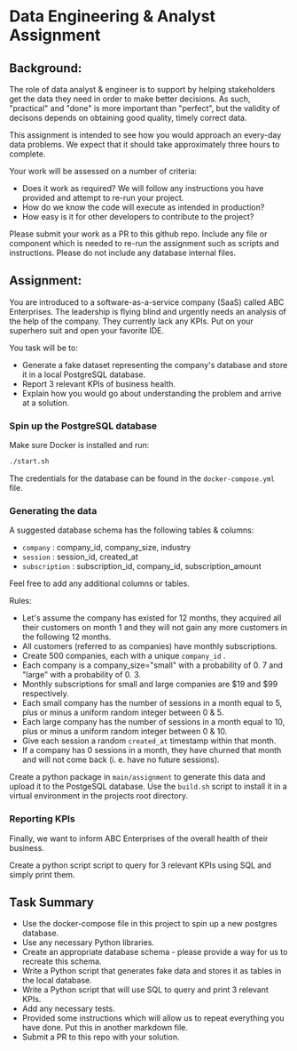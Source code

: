 # Data Engineering & Analyst Assignment

## Background:

The role of data analyst & engineer is to support by helping stakeholders get the data they need in order to make better decisions. As such, "practical" and "done" is more important than "perfect", but the validity of decisons depends on obtaining good quality, timely correct data.

This assignment is intended to see how you would approach an every-day data problems. We expect that it should take approximately three hours to complete.

Your work will be assessed on a number of criteria:

* Does it work as required? We will follow any instructions you have provided and attempt to re-run your project.
* How do we know the code will execute as intended in production?
* How easy is it for other developers to contribute to the project?

Please submit your work as a PR to this github repo. Include any file or component which is needed to re-run the assignment such as scripts and instructions. Please do not include any database internal files.

## Assignment:

You are introduced to a software-as-a-service company (SaaS) called ABC Enterprises. The leadership is flying blind and urgently needs an analysis of the help of the company. They currently lack any KPIs. Put on your superhero suit and open your favorite IDE.

You task will be to:
 - Generate a fake dataset representing the company's database and store it in a local PostgreSQL database.
 - Report 3 relevant KPIs of business health.
 - Explain how you would go about understanding the problem and arrive at a solution.

### Spin up the PostgreSQL database

Make sure Docker is installed and run:

``` bash
./start.sh
```

The credentials for the database can be found in the `docker-compose.yml` file.

### Generating the data

A suggested database schema has the following tables & columns:
 - `company` : company_id, company_size, industry
 - `session` : session_id, created_at
 - `subscription` : subscription_id, company_id, subscription_amount

Feel free to add any additional columns or tables.

Rules:
 - Let's assume the company has existed for 12 months, they acquired all their customers on month 1 and they will not gain any more customers in the following 12 months.
 - All customers (referred to as companies) have monthly subscriptions.
 - Create 500 companies, each with a unique `company_id` .
 - Each company is a company_size="small" with a probability of 0. 7 and "large" with a probability of 0. 3.
 - Monthly subscriptions for small and large companies are $19 and $99 respectively.
 - Each small company has the number of sessions in a month equal to 5, plus or minus a uniform random integer between 0 & 5.
 - Each large company has the number of sessions in a month equal to 10, plus or minus a uniform random integer between 0 & 10.
 - Give each session a random `created_at` timestamp within that month.
 - If a company has 0 sessions in a month, they have churned that month and will not come back (i. e. have no future sessions).

Create a python package in `main/assignment` to generate this data and upload it to the PostgeSQL database. Use the `build.sh` script to install it in a virtual environment in the projects root directory.

### Reporting KPIs

Finally, we want to inform ABC Enterprises of the overall health of their business.

Create a python script script to query for 3 relevant KPIs using SQL and simply print them.

## Task Summary

 - Use the docker-compose file in this project to spin up a new postgres database.
 - Use any necessary Python libraries.
 - Create an appropriate database schema - please provide a way for us to recreate this schema.
 - Write a Python script that generates fake data and stores it as tables in the local database.
 - Write a Python script that will use SQL to query and print 3 relevant KPIs.
 - Add any necessary tests.
 - Provided some instructions which will allow us to repeat everything you have done. Put this in another markdown file.
 - Submit a PR to this repo with your solution.
